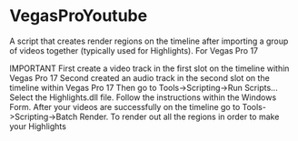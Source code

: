 # VegasProYoutube
A script that creates render regions on the timeline after importing a group of videos together (typically used for Highlights). For Vegas Pro 17

IMPORTANT
First create a video track in the first slot on the timeline within Vegas Pro 17
Second created an audio track in the second slot on the timeline within Vegas Pro 17
Then go to Tools->Scripting->Run Scripts...
Select the Highlights.dll file.
Follow the instructions within the Windows Form.
After your videos are successfully on the timeline go to Tools->Scripting->Batch Render. To render out all the regions in order to make your Highlights
